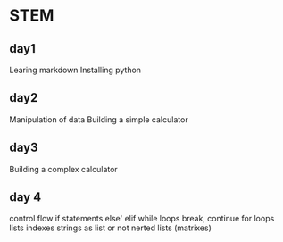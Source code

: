 # STEM
## day1
Learing markdown
Installing python
## day2
Manipulation of data
Building a simple calculator 
## day3
Building a complex calculator 
## day 4
control flow
if statements
else' elif
while loops
break, continue 
for loops
lists
  indexes
  strings as list or not
  nerted lists (matrixes)
